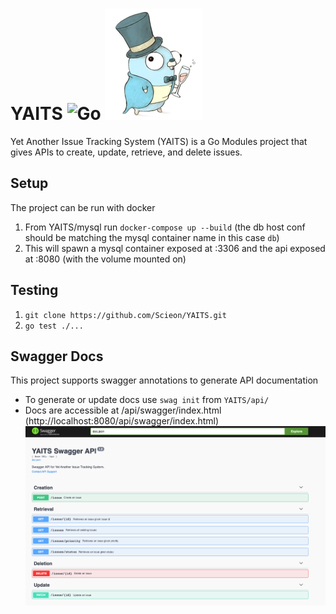 # YAITS ![Go](https://github.com/Scieon/YAITS/workflows/Go/badge.svg) ![gopher](assets/gopher.jpg)


Yet Another Issue Tracking System (YAITS) is a Go Modules project that gives APIs to create, update, retrieve, and delete issues.

## Setup
The project can be run with docker 
1. From YAITS/mysql run `docker-compose up --build`
(the db host conf should be matching the mysql container name in this case `db`)
2. This will spawn a mysql container exposed at :3306 and the api exposed at :8080 (with the volume mounted on)

## Testing
1. `git clone https://github.com/Scieon/YAITS.git`
2. `go test ./...`

## Swagger Docs
This project supports swagger annotations to generate API documentation
* To generate or update docs use `swag init` from `YAITS/api/`
* Docs are accessible at /api/swagger/index.html (http://localhost:8080/api/swagger/index.html)
![swagger_index.html](assets/swagger-image.png)
